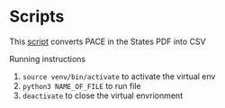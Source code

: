 # Scripts

This [script](parse_pace_in_the_states_to_csv.py) converts PACE in the States PDF into CSV

Running instructions
1. `source venv/bin/activate` to activate the virtual env
2. `python3 NAME_OF_FILE` to run file
3. `deactivate` to close the virtual envrionment

